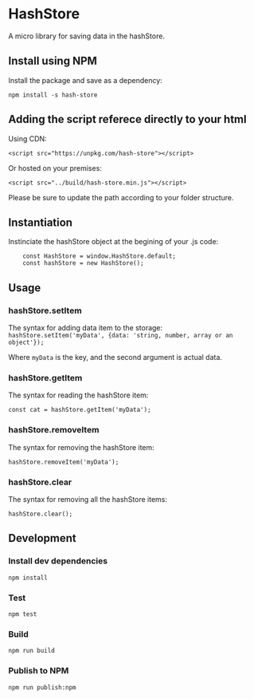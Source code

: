 # HashStore

A micro library for saving data in the hashStore.

## Install using NPM

Install the package and save as a dependency:

```npm install -s hash-store```

## Adding the script referece directly to your html

Using CDN:

```<script src="https://unpkg.com/hash-store"></script>```

Or hosted on your premises:

```<script src="../build/hash-store.min.js"></script>```

Please be sure to update the path according to your folder structure.

## Instantiation

Instinciate the hashStore object at the begining of your .js code:

```
    const HashStore = window.HashStore.default;
    const hashStore = new HashStore();
```

## Usage

### hashStore.setItem

The syntax for adding data item to the storage:
```hashStore.setItem('myData', {data: 'string, number, array or an object'});```

Where `myData` is the key, and the second argument is actual data.

### hashStore.getItem

The syntax for reading the hashStore item:

```const cat = hashStore.getItem('myData');```

### hashStore.removeItem

The syntax for removing the hashStore item:

```hashStore.removeItem('myData');```

### hashStore.clear

The syntax for removing all the hashStore items:

```hashStore.clear();```

## Development

### Install dev dependencies
```npm install```

### Test
```npm test```

### Build
```npm run build```

### Publish to NPM
```npm run publish:npm```
